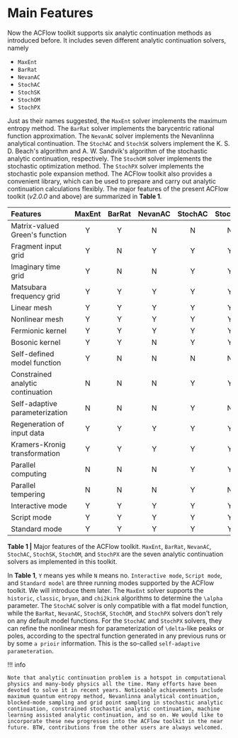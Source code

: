 # Main Features

Now the ACFlow toolkit supports six analytic continuation methods as introduced before. It includes seven different analytic continuation solvers, namely

* `MaxEnt`
* `BarRat`
* `NevanAC`
* `StochAC`
* `StochSK`
* `StochOM`
* `StochPX`

Just as their names suggested, the `MaxEnt` solver implements the maximum entropy method. The `BarRat` solver implements the barycentric rational function approximation. The `NevanAC` solver implements the Nevanlinna analytical continuation. The `StochAC` and `StochSK` solvers implement the K. S. D. Beach's algorithm and A. W. Sandvik's algorithm of the stochastic analytic continuation, respectively. The `StochOM` solver implements the stochastic optimization method. The `StochPX` solver implements the stochastic pole expansion method. The ACFlow toolkit also provides a convenient library, which can be used to prepare and carry out analytic continuation calculations flexibly. The major features of the present ACFlow toolkit (*v2.0.0* and above) are summarized in **Table 1**.

| Features | MaxEnt | BarRat | NevanAC | StochAC | StochSK | StochOM | StochPX |
| :------- | :----: | :----: | :-----: | :-----: | :-----: | :-----: | :-----: |
|Matrix-valued Green's function | Y | Y | N | N | N | N | Y |
|Fragment input grid            | Y | N | Y | Y | Y | Y | Y |
|Imaginary time grid            | Y | N | N | Y | Y | Y | N |
|Matsubara frequency grid       | Y | Y | Y | Y | Y | Y | Y |
|Linear mesh                    | Y | Y | Y | Y | Y | Y | Y |
|Nonlinear mesh                 | Y | Y | Y | Y | Y | Y | Y |
|Fermionic kernel               | Y | Y | Y | Y | Y | Y | Y |
|Bosonic kernel                 | Y | Y | N | Y | Y | Y | Y |
|Self-defined model function    | Y | N | N | N | N | N | N |
|Constrained analytic continuation | N | N | N | Y | Y | Y | Y |
|Self-adaptive parameterization | N | N | N | Y | N | N | Y |
|Regeneration of input data     | Y | Y | Y | Y | Y | Y | Y |
|Kramers-Kronig transformation  | Y | Y | Y | Y | Y | Y | Y |
|Parallel computing             | N | N | N | Y | Y | Y | Y |
|Parallel tempering             | N | N | N | Y | N | N | N |
|Interactive mode               | Y | Y | Y | Y | Y | Y | Y |
|Script mode                    | Y | Y | Y | Y | Y | Y | Y |
|Standard mode                  | Y | Y | Y | Y | Y | Y | Y |

**Table 1 |** Major features of the ACFlow toolkit. `MaxEnt`, `BarRat`, `NevanAC`, `StochAC`, `StochSK`, `StochOM`, and `StochPX` are the seven analytic continuation solvers as implemented in this toolkit.

In **Table 1**, `Y` means yes while `N` means no. `Interactive mode`, `Script mode`, and `Standard model` are three running modes supported by the ACFlow toolkit. We will introduce them later. The `MaxEnt` solver supports the `historic`, `classic`, `bryan`, and `chi2kink` algorithms to determine the ``\alpha`` parameter. The `StochAC` solver is only compatible with a flat model function, while the `BarRat`, `NevanAC`, `StochSK`, `StochOM`, and `StochPX` solvers don't rely on any default model functions. For the `StochAC` and `StochPX` solvers, they can refine the nonlinear mesh for parameterization of ``\delta``-like peaks or poles, according to the spectral function generated in any previous runs or by some `a prioir` information. This is the so-called `self-adaptive parameteration`.

!!! info

    Note that analytic continuation problem is a hotspot in computational physics and many-body physics all the time. Many efforts have been devoted to solve it in recent years. Noticeable achievements include maximum quantum entropy method, Nevanlinna analytical continuation, blocked-mode sampling and grid point sampling in stochastic analytic continuation, constrained stochastic analytic continuation, machine learning assisted analytic continuation, and so on. We would like to incorporate these new progresses into the ACFlow toolkit in the near future. BTW, contributions from the other users are always welcomed.
